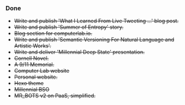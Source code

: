### Done
- ~~Write and publish 'What I Learned From Live Tweeting ...' blog post.~~
- ~~Write and publish 'Summer of Entropy' story.~~
- ~~Blog section for computerlab.io.~~
- ~~Write and publish 'Semantic Versioning For Natural Language and Artistic Works'.~~
- ~~Write and deliver 'Millennial Deep State' presentation.~~
- ~~Cornell Novel.~~
- ~~A 9/11 Memorial.~~
- ~~Computer Lab website~~
- ~~Personal website.~~
- ~~Hexo theme~~
- ~~Millennial BSO~~
- ~~MR_BOTS v2 on PaaS, simplified.~~
